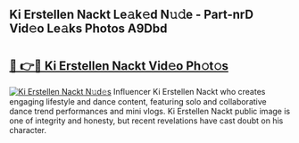 ## Ki  Erstellen Nackt Le𝚊k𝚎d N𝚞𝚍e - Part-nrD Vid𝚎o Le𝚊ks Photos A9Dbd

# <h2><a href="http://fba723.evod.top/?m=Ki++Erstellen+Nackt">🔗 👉🔴 Ki  Erstellen Nackt Vid𝚎o Ph𝚘t𝚘s</a></h2>

[![Ki  Erstellen Nackt N𝚞d𝚎s](https://i.imgur.com/8V9OHl7.gif)](http://fba723.evod.top/?m=Ki++Erstellen+Nackt)
Influencer Ki  Erstellen Nackt who creates engaging lifestyle and dance content, featuring solo and collaborative dance trend performances and mini vlogs. Ki  Erstellen Nackt public image is one of integrity and honesty, but recent revelations have cast doubt on his character. 
